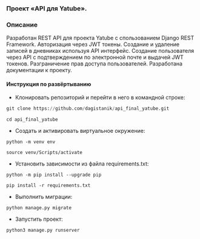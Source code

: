 ### Проект «API для Yatube».

### Описание
Разработан REST API для проекта Yatube с спользованием Django REST Framework. Авторизация через JWT токены. Создание и удаление записей в дневниках используя API
интерфейс. Создание пользователя через API с подтверждением по электронной почте и выдачей JWT токенов. Разграничение прав доступа пользователей. Разработана документации к проекту.

#### Инструкция по развёртыванию
* Клонировать репозиторий и перейти в него в командной строке:
```python
git clone https://github.com/dagistanik/api_final_yatube.git
```
```
cd api_final_yatube
```
- Cоздать и активировать виртуальное окружение:
```
python -m venv env
```
```
source venv/Scripts/activate
```
- Установить зависимости из файла requirements.txt:
```
python -m pip install --upgrade pip
```
```
pip install -r requirements.txt
```
- Выполнить миграции:
```
python manage.py migrate
```
- Запустить проект:
```
python3 manage.py runserver
```